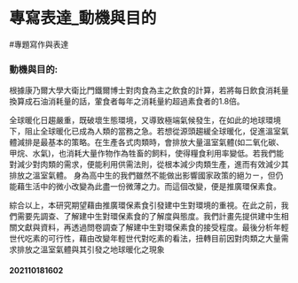 # 專寫表達_動機與目的
#專題寫作與表達      

### 動機與目的: 
根據康乃爾大學大衛比門鐵爾博士對肉食為主之飲食的計算，若將每日飲食消耗量換算成石油消耗量的話，葷食者每年之消耗量約超過素食者的1.8倍。

全球暖化日趨嚴重，既破壞生態環境，又導致極端氣候發生，在如此的地球環境下，阻止全球暖化已成為人類的當務之急。若想從源頭趨緩全球暖化，促進溫室氣體減排是最基本的策略。在生產各式肉類時，會排放大量溫室氣體(如二氧化碳、甲烷、水氣)，也消耗大量作物作為牲畜的飼料，使得糧食利用率變低。若我們能對減少對肉類的需求，便能利用供需法則，從根本減少肉類生產，進而有效減少其排放之溫室氣體。
身為高中生的我們雖然不能做出影響國家政策的絕ㄉㄧ，但仍能藉生活中的微小改變為此盡一份微薄之力。而這個改變，便是推廣環保素食。

綜合以上，本研究期望藉由推廣環保素食引發建中生對環境的重視。在此之前，我們需要先調查、了解建中生對環保素食的了解度與態度。我們計畫先提供建中生相關文獻與資料，再透過問卷調查了解建中生對環保素食的接受程度。最後分析年輕世代吃素的可行性，藉由改變年輕世代對吃素的看法，扭轉目前因對肉類之大量需求排放之溫室氣體與其引發之地球暖化之現象

#### 202110181602